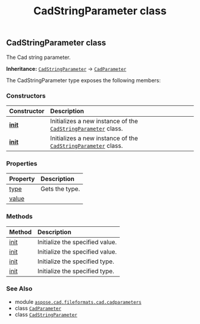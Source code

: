 ﻿---
title: CadStringParameter class
second_title: Aspose.CAD for Python via .NET API References
description: 
type: docs
weight: 80
url: /python-net/aspose.cad.fileformats.cad.cadparameters/cadstringparameter/
is_root: false
---

## CadStringParameter class

The Cad string parameter.



**Inheritance:** [`CadStringParameter`](/cad/python-net/aspose.cad.fileformats.cad.cadparameters/cadstringparameter) → 
[`CadParameter`](/cad/python-net/aspose.cad.fileformats.cad.cadparameters/cadparameter)



The CadStringParameter type exposes the following members:

### Constructors
| Constructor | Description |
| :- | :- |
| [__init__](/cad/python-net/aspose.cad.fileformats.cad.cadparameters/cadstringparameter/__init__/#aspose.cad.fileformats.cad.CadEntityAttribute) | Initializes a new instance of the [`CadStringParameter`](/cad/python-net/aspose.cad.fileformats.cad.cadparameters/cadstringparameter) class. |
| [__init__](/cad/python-net/aspose.cad.fileformats.cad.cadparameters/cadstringparameter/__init__/#) | Initializes a new instance of the [`CadStringParameter`](/cad/python-net/aspose.cad.fileformats.cad.cadparameters/cadstringparameter) class. |


### Properties
| Property | Description |
| :- | :- |
| [type](/cad/python-net/aspose.cad.fileformats.cad.cadparameters/cadstringparameter/type) | Gets the type. |
| [value](/cad/python-net/aspose.cad.fileformats.cad.cadparameters/cadstringparameter/value) |  |


### Methods
| Method | Description |
| :- | :- |
| [init](/cad/python-net/aspose.cad.fileformats.cad.cadparameters/cadstringparameter/init/#aspose.cad.fileformats.cad.CadCodeValue) | Initialize the specified value. |
| [init](/cad/python-net/aspose.cad.fileformats.cad.cadparameters/cadstringparameter/init/#any) | Initialize the specified value. |
| [init](/cad/python-net/aspose.cad.fileformats.cad.cadparameters/cadstringparameter/init/#aspose.cad.fileformats.cad.CadEntityAttribute-aspose.cad.fileformats.cad.CadCodeValue) | Initialize the specified type. |
| [init](/cad/python-net/aspose.cad.fileformats.cad.cadparameters/cadstringparameter/init/#aspose.cad.fileformats.cad.CadEntityAttribute-any) | Initialize the specified type. |



### See Also
* module [`aspose.cad.fileformats.cad.cadparameters`](..)
* class [`CadParameter`](/cad/python-net/aspose.cad.fileformats.cad.cadparameters/cadparameter)
* class [`CadStringParameter`](/cad/python-net/aspose.cad.fileformats.cad.cadparameters/cadstringparameter)
